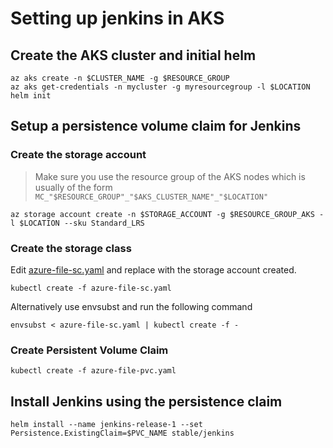 # Setting up jenkins in AKS

## Create the AKS cluster and initial helm 

```
az aks create -n $CLUSTER_NAME -g $RESOURCE_GROUP
az aks get-credentials -n mycluster -g myresourcegroup -l $LOCATION
helm init 
```

## Setup a persistence volume claim for Jenkins 

### Create the storage account 

> Make sure you use the resource group of the AKS nodes which is usually of the form ` MC_"$RESOURCE_GROUP"_"$AKS_CLUSTER_NAME"_"$LOCATION"`

```
az storage account create -n $STORAGE_ACCOUNT -g $RESOURCE_GROUP_AKS -l $LOCATION --sku Standard_LRS
```

### Create the storage class

Edit [azure-file-sc.yaml](azure-file.sc.yaml) and replace with the storage account created. 

```
kubectl create -f azure-file-sc.yaml
```

Alternatively use envsubst and run the following command 

```
envsubst < azure-file-sc.yaml | kubectl create -f -
```

### Create Persistent Volume Claim

```
kubectl create -f azure-file-pvc.yaml
```

## Install Jenkins using the persistence claim 

```
helm install --name jenkins-release-1 --set Persistence.ExistingClaim=$PVC_NAME stable/jenkins
```
